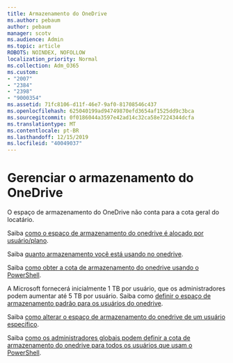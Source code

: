 ```yaml
---
title: Armazenamento do OneDrive
ms.author: pebaum
author: pebaum
manager: scotv
ms.audience: Admin
ms.topic: article
ROBOTS: NOINDEX, NOFOLLOW
localization_priority: Normal
ms.collection: Adm_O365
ms.custom:
- "2007"
- "2384"
- "2398"
- "9000354"
ms.assetid: 71fc8106-d11f-46e7-9af0-81708546c437
ms.openlocfilehash: 625040199ad94749870efd3654af1525dd9c3bca
ms.sourcegitcommit: 0f0186044a3597e42ad14c32ca58e7224344dcfa
ms.translationtype: MT
ms.contentlocale: pt-BR
ms.lasthandoff: 12/15/2019
ms.locfileid: "40049037"
---
```

# <a name="manage-your-onedrive-storage"></a>Gerenciar o armazenamento do OneDrive

O espaço de armazenamento do OneDrive não conta para a cota geral do locatário. 

Saiba [como o espaço de armazenamento do onedrive é alocado por usuário/plano](https://docs.microsoft.com/office365/servicedescriptions/onedrive-for-business-service-description?redirectedfrom=MSDN#storage-space-per-user).

Saiba [quanto armazenamento você está usando no onedrive](https://support.office.com/article/manage-your-onedrive-for-business-storage-31519161-059c-4764-b6f8-f5cd29f7fe68).

Saiba [como obter a cota de armazenamento do onedrive usando o PowerShell](https://gallery.technet.microsoft.com/scriptcenter/OneDrive-for-Business-0cb45614).

A Microsoft fornecerá inicialmente 1 TB por usuário, que os administradores podem aumentar até 5 TB por usuário. Saiba como [definir o espaço de armazenamento padrão para os usuários do onedrive](https://docs.microsoft.com/onedrive/set-default-storage-space).

Saiba [como alterar o espaço de armazenamento do onedrive de um usuário específico](https://docs.microsoft.com/onedrive/change-user-storage).

Saiba [como os administradores globais podem definir a cota de armazenamento do onedrive para todos os usuários que usam o PowerShell](https://gallery.technet.microsoft.com/office/How-to-set-OneDrive-for-8b61365b).
  